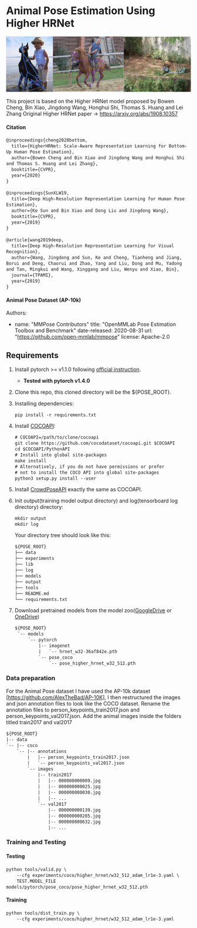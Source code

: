 # Animal Pose Estimation Using Higher HRNet

<img src="figures/Results.png"/><br>

This project is based on the Higher HRNet model proposed by Bowen Cheng, Bin Xiao, Jingdong Wang, Honghui Shi, Thomas S. Huang and Lei Zhang
Original Higher HRNet paper -> https://arxiv.org/abs/1908.10357

#### Citation

````
@inproceedings{cheng2020bottom,
  title={HigherHRNet: Scale-Aware Representation Learning for Bottom-Up Human Pose Estimation},
  author={Bowen Cheng and Bin Xiao and Jingdong Wang and Honghui Shi and Thomas S. Huang and Lei Zhang},
  booktitle={CVPR},
  year={2020}
}

@inproceedings{SunXLW19,
  title={Deep High-Resolution Representation Learning for Human Pose Estimation},
  author={Ke Sun and Bin Xiao and Dong Liu and Jingdong Wang},
  booktitle={CVPR},
  year={2019}
}

@article{wang2019deep,
  title={Deep High-Resolution Representation Learning for Visual Recognition},
  author={Wang, Jingdong and Sun, Ke and Cheng, Tianheng and Jiang, Borui and Deng, Chaorui and Zhao, Yang and Liu, Dong and Mu, Yadong and Tan, Mingkui and Wang, Xinggang and Liu, Wenyu and Xiao, Bin},
  journal={TPAMI},
  year={2019}
}
````
#### Animal Pose Dataset (AP-10k)
Authors:
  - name: "MMPose Contributors"
title: "OpenMMLab Pose Estimation Toolbox and Benchmark"
date-released: 2020-08-31
url: "https://github.com/open-mmlab/mmpose"
license: Apache-2.0

## Requirements
1. Install pytorch >= v1.1.0 following [official instruction](https://pytorch.org/).  
   - **Tested with pytorch v1.4.0**
2. Clone this repo, this cloned directory will be the ${POSE_ROOT}.
3. Installing dependencies:
   ```
   pip install -r requirements.txt
   ```
4. Install [COCOAPI](https://github.com/cocodataset/cocoapi):
   ```
   # COCOAPI=/path/to/clone/cocoapi
   git clone https://github.com/cocodataset/cocoapi.git $COCOAPI
   cd $COCOAPI/PythonAPI
   # Install into global site-packages
   make install
   # Alternatively, if you do not have permissions or prefer
   # not to install the COCO API into global site-packages
   python3 setup.py install --user
   ```

5. Install [CrowdPoseAPI](https://github.com/Jeff-sjtu/CrowdPose) exactly the same as COCOAPI.  

6. Init output(training model output directory) and log(tensorboard log directory) directory:

   ```
   mkdir output 
   mkdir log
   ```

   Your directory tree should look like this:

   ```
   ${POSE_ROOT}
   ├── data
   ├── experiments
   ├── lib
   ├── log
   ├── models
   ├── output
   ├── tools 
   ├── README.md
   └── requirements.txt
   ```

7. Download pretrained models from the model zoo([GoogleDrive](https://drive.google.com/open?id=1bdXVmYrSynPLSk5lptvgyQ8fhziobD50) or [OneDrive](https://1drv.ms/f/s!AhIXJn_J-blW4AwKRMklXVzndJT0))
   ```
   ${POSE_ROOT}
    `-- models
        `-- pytorch
            |-- imagenet
            |   `-- hrnet_w32-36af842e.pth
            `-- pose_coco
                `-- pose_higher_hrnet_w32_512.pth

   ```
   
### Data preparation

For the Animal Pose dataset I have used the AP-10k dataset [https://github.com/AlexTheBad/AP-10K], I then restructured the images and json annotation files to look like the COCO dataset. Rename the annotation files to person_keypoints_train2017.json and person_keypoints_val2017.json. Add the animal images inside the folders titled train2017 and val2017

```
${POSE_ROOT}
|-- data
`-- |-- coco
    `-- |-- annotations
        |   |-- person_keypoints_train2017.json
        |   `-- person_keypoints_val2017.json
        `-- images
            |-- train2017
            |   |-- 000000000009.jpg
            |   |-- 000000000025.jpg
            |   |-- 000000000030.jpg
            |   |-- ... 
            `-- val2017
                |-- 000000000139.jpg
                |-- 000000000285.jpg
                |-- 000000000632.jpg
                |-- ... 
```


### Training and Testing

#### Testing 

```
python tools/valid.py \
    --cfg experiments/coco/higher_hrnet/w32_512_adam_lr1e-3.yaml \
    TEST.MODEL_FILE models/pytorch/pose_coco/pose_higher_hrnet_w32_512.pth
```

#### Training 

```
python tools/dist_train.py \
    --cfg experiments/coco/higher_hrnet/w32_512_adam_lr1e-3.yaml 
```



